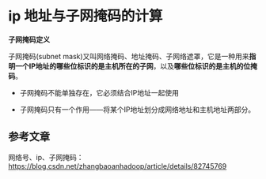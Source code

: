 # ip 地址与子网掩码的计算

**子网掩码定义**

子网掩码(subnet mask)又叫网络掩码、地址掩码、子网络遮罩，它是一种用来**指明一个IP地址的哪些位标识的是主机所在的子网**，以及**哪些位标识的是主机的位掩码**。

- 子网掩码不能单独存在，它必须结合IP地址一起使用

- 子网掩码只有一个作用——将某个IP地址划分成网络地址和主机地址两部分。
  



## 参考文章

网络号、ip、子网掩码：https://blog.csdn.net/zhangbaoanhadoop/article/details/82745769